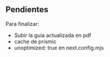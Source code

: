 
## Pendientes 

Para finalizar:
- Subir la guía actualizada en pdf
- cache de prismic
- unoptimized: true en next.config.mjs